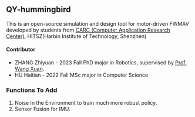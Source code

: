 ## QY-hummingbird

This is an open-source simulation and design tool for motor-driven FWMAV developed by students from [CARC (Computer Application Research Center)](http://carc.hitsz.edu.cn/), HITSZ(Harbin Institute of Technology, Shenzhen)

#### Contributor 

- ZHANG Zhiyuan - 2023 Fall PhD major in Robotics, supervised by [Prof. Wang Xuan](https://faculty.hitsz.edu.cn/wangxuan).
- HU Haitian - 2022 Fall MSc major in Computer Science 

### Functions To Add 

1. Noise In the Environment to train much more robust policy.
2. Sensor Fusion for IMU.



